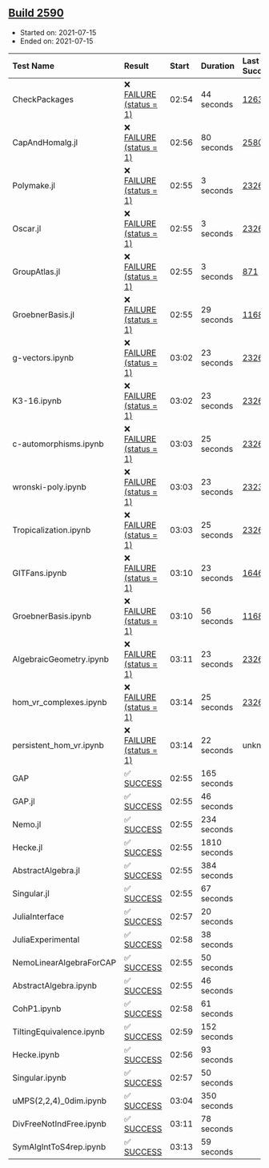 ## [Build 2590](https://oscarci.mathematik.uni-kl.de/job/oscar-stable/2590/)

* Started on: 2021-07-15
* Ended on: 2021-07-15

| Test Name    | Result | Start | Duration | Last Success | First Failure |
|:-------------|:-------|:------|:---------|:-------------|:--------------|
| CheckPackages | ❌ [FAILURE (status = 1)](https://oscarci.mathematik.uni-kl.de/job/oscar-stable/2590/artifact/logs/build-2590/CheckPackages.log) | 02:54 | 44 seconds | [1263](https://oscarci.mathematik.uni-kl.de/job/oscar-stable/1263/) | [1264](https://oscarci.mathematik.uni-kl.de/job/oscar-stable/1264/) |
| CapAndHomalg.jl | ❌ [FAILURE (status = 1)](https://oscarci.mathematik.uni-kl.de/job/oscar-stable/2590/artifact/logs/build-2590/CapAndHomalg.jl.log) | 02:56 | 80 seconds | [2580](https://oscarci.mathematik.uni-kl.de/job/oscar-stable/2580/) | [2581](https://oscarci.mathematik.uni-kl.de/job/oscar-stable/2581/) |
| Polymake.jl | ❌ [FAILURE (status = 1)](https://oscarci.mathematik.uni-kl.de/job/oscar-stable/2590/artifact/logs/build-2590/Polymake.jl.log) | 02:55 | 3 seconds | [2326](https://oscarci.mathematik.uni-kl.de/job/oscar-stable/2326/) | [2327](https://oscarci.mathematik.uni-kl.de/job/oscar-stable/2327/) |
| Oscar.jl | ❌ [FAILURE (status = 1)](https://oscarci.mathematik.uni-kl.de/job/oscar-stable/2590/artifact/logs/build-2590/Oscar.jl.log) | 02:55 | 3 seconds | [2326](https://oscarci.mathematik.uni-kl.de/job/oscar-stable/2326/) | [2327](https://oscarci.mathematik.uni-kl.de/job/oscar-stable/2327/) |
| GroupAtlas.jl | ❌ [FAILURE (status = 1)](https://oscarci.mathematik.uni-kl.de/job/oscar-stable/2590/artifact/logs/build-2590/GroupAtlas.jl.log) | 02:55 | 3 seconds | [871](https://oscarci.mathematik.uni-kl.de/job/oscar-stable/871/) | [872](https://oscarci.mathematik.uni-kl.de/job/oscar-stable/872/) |
| GroebnerBasis.jl | ❌ [FAILURE (status = 1)](https://oscarci.mathematik.uni-kl.de/job/oscar-stable/2590/artifact/logs/build-2590/GroebnerBasis.jl.log) | 02:55 | 29 seconds | [1168](https://oscarci.mathematik.uni-kl.de/job/oscar-stable/1168/) | [1169](https://oscarci.mathematik.uni-kl.de/job/oscar-stable/1169/) |
| g-vectors.ipynb | ❌ [FAILURE (status = 1)](https://oscarci.mathematik.uni-kl.de/job/oscar-stable/2590/artifact/logs/build-2590/g-vectors.ipynb.log) | 03:02 | 23 seconds | [2326](https://oscarci.mathematik.uni-kl.de/job/oscar-stable/2326/) | [2327](https://oscarci.mathematik.uni-kl.de/job/oscar-stable/2327/) |
| K3-16.ipynb | ❌ [FAILURE (status = 1)](https://oscarci.mathematik.uni-kl.de/job/oscar-stable/2590/artifact/logs/build-2590/K3-16.ipynb.log) | 03:02 | 23 seconds | [2326](https://oscarci.mathematik.uni-kl.de/job/oscar-stable/2326/) | [2327](https://oscarci.mathematik.uni-kl.de/job/oscar-stable/2327/) |
| c-automorphisms.ipynb | ❌ [FAILURE (status = 1)](https://oscarci.mathematik.uni-kl.de/job/oscar-stable/2590/artifact/logs/build-2590/c-automorphisms.ipynb.log) | 03:03 | 25 seconds | [2326](https://oscarci.mathematik.uni-kl.de/job/oscar-stable/2326/) | [2327](https://oscarci.mathematik.uni-kl.de/job/oscar-stable/2327/) |
| wronski-poly.ipynb | ❌ [FAILURE (status = 1)](https://oscarci.mathematik.uni-kl.de/job/oscar-stable/2590/artifact/logs/build-2590/wronski-poly.ipynb.log) | 03:03 | 23 seconds | [2323](https://oscarci.mathematik.uni-kl.de/job/oscar-stable/2323/) | [2324](https://oscarci.mathematik.uni-kl.de/job/oscar-stable/2324/) |
| Tropicalization.ipynb | ❌ [FAILURE (status = 1)](https://oscarci.mathematik.uni-kl.de/job/oscar-stable/2590/artifact/logs/build-2590/Tropicalization.ipynb.log) | 03:03 | 25 seconds | [2326](https://oscarci.mathematik.uni-kl.de/job/oscar-stable/2326/) | [2327](https://oscarci.mathematik.uni-kl.de/job/oscar-stable/2327/) |
| GITFans.ipynb | ❌ [FAILURE (status = 1)](https://oscarci.mathematik.uni-kl.de/job/oscar-stable/2590/artifact/logs/build-2590/GITFans.ipynb.log) | 03:10 | 23 seconds | [1646](https://oscarci.mathematik.uni-kl.de/job/oscar-stable/1646/) | [1647](https://oscarci.mathematik.uni-kl.de/job/oscar-stable/1647/) |
| GroebnerBasis.ipynb | ❌ [FAILURE (status = 1)](https://oscarci.mathematik.uni-kl.de/job/oscar-stable/2590/artifact/logs/build-2590/GroebnerBasis.ipynb.log) | 03:10 | 56 seconds | [1168](https://oscarci.mathematik.uni-kl.de/job/oscar-stable/1168/) | [1169](https://oscarci.mathematik.uni-kl.de/job/oscar-stable/1169/) |
| AlgebraicGeometry.ipynb | ❌ [FAILURE (status = 1)](https://oscarci.mathematik.uni-kl.de/job/oscar-stable/2590/artifact/logs/build-2590/AlgebraicGeometry.ipynb.log) | 03:11 | 23 seconds | [2326](https://oscarci.mathematik.uni-kl.de/job/oscar-stable/2326/) | [2327](https://oscarci.mathematik.uni-kl.de/job/oscar-stable/2327/) |
| hom_vr_complexes.ipynb | ❌ [FAILURE (status = 1)](https://oscarci.mathematik.uni-kl.de/job/oscar-stable/2590/artifact/logs/build-2590/hom_vr_complexes.ipynb.log) | 03:14 | 25 seconds | [2326](https://oscarci.mathematik.uni-kl.de/job/oscar-stable/2326/) | [2327](https://oscarci.mathematik.uni-kl.de/job/oscar-stable/2327/) |
| persistent_hom_vr.ipynb | ❌ [FAILURE (status = 1)](https://oscarci.mathematik.uni-kl.de/job/oscar-stable/2590/artifact/logs/build-2590/persistent_hom_vr.ipynb.log) | 03:14 | 22 seconds | unknown | unknown |
| GAP | ✅ [SUCCESS](https://oscarci.mathematik.uni-kl.de/job/oscar-stable/2590/artifact/logs/build-2590/GAP.log) | 02:55 | 165 seconds |  |  |
| GAP.jl | ✅ [SUCCESS](https://oscarci.mathematik.uni-kl.de/job/oscar-stable/2590/artifact/logs/build-2590/GAP.jl.log) | 02:55 | 46 seconds |  |  |
| Nemo.jl | ✅ [SUCCESS](https://oscarci.mathematik.uni-kl.de/job/oscar-stable/2590/artifact/logs/build-2590/Nemo.jl.log) | 02:55 | 234 seconds |  |  |
| Hecke.jl | ✅ [SUCCESS](https://oscarci.mathematik.uni-kl.de/job/oscar-stable/2590/artifact/logs/build-2590/Hecke.jl.log) | 02:55 | 1810 seconds |  |  |
| AbstractAlgebra.jl | ✅ [SUCCESS](https://oscarci.mathematik.uni-kl.de/job/oscar-stable/2590/artifact/logs/build-2590/AbstractAlgebra.jl.log) | 02:55 | 384 seconds |  |  |
| Singular.jl | ✅ [SUCCESS](https://oscarci.mathematik.uni-kl.de/job/oscar-stable/2590/artifact/logs/build-2590/Singular.jl.log) | 02:55 | 67 seconds |  |  |
| JuliaInterface | ✅ [SUCCESS](https://oscarci.mathematik.uni-kl.de/job/oscar-stable/2590/artifact/logs/build-2590/JuliaInterface.log) | 02:57 | 20 seconds |  |  |
| JuliaExperimental | ✅ [SUCCESS](https://oscarci.mathematik.uni-kl.de/job/oscar-stable/2590/artifact/logs/build-2590/JuliaExperimental.log) | 02:58 | 38 seconds |  |  |
| NemoLinearAlgebraForCAP | ✅ [SUCCESS](https://oscarci.mathematik.uni-kl.de/job/oscar-stable/2590/artifact/logs/build-2590/NemoLinearAlgebraForCAP.log) | 02:55 | 50 seconds |  |  |
| AbstractAlgebra.ipynb | ✅ [SUCCESS](https://oscarci.mathematik.uni-kl.de/job/oscar-stable/2590/artifact/logs/build-2590/AbstractAlgebra.ipynb.log) | 02:55 | 46 seconds |  |  |
| CohP1.ipynb | ✅ [SUCCESS](https://oscarci.mathematik.uni-kl.de/job/oscar-stable/2590/artifact/logs/build-2590/CohP1.ipynb.log) | 02:58 | 61 seconds |  |  |
| TiltingEquivalence.ipynb | ✅ [SUCCESS](https://oscarci.mathematik.uni-kl.de/job/oscar-stable/2590/artifact/logs/build-2590/TiltingEquivalence.ipynb.log) | 02:59 | 152 seconds |  |  |
| Hecke.ipynb | ✅ [SUCCESS](https://oscarci.mathematik.uni-kl.de/job/oscar-stable/2590/artifact/logs/build-2590/Hecke.ipynb.log) | 02:56 | 93 seconds |  |  |
| Singular.ipynb | ✅ [SUCCESS](https://oscarci.mathematik.uni-kl.de/job/oscar-stable/2590/artifact/logs/build-2590/Singular.ipynb.log) | 02:57 | 50 seconds |  |  |
| uMPS(2,2,4)_0dim.ipynb | ✅ [SUCCESS](https://oscarci.mathematik.uni-kl.de/job/oscar-stable/2590/artifact/logs/build-2590/uMPS-2-2-4-_0dim.ipynb.log) | 03:04 | 350 seconds |  |  |
| DivFreeNotIndFree.ipynb | ✅ [SUCCESS](https://oscarci.mathematik.uni-kl.de/job/oscar-stable/2590/artifact/logs/build-2590/DivFreeNotIndFree.ipynb.log) | 03:11 | 78 seconds |  |  |
| SymAlgIntToS4rep.ipynb | ✅ [SUCCESS](https://oscarci.mathematik.uni-kl.de/job/oscar-stable/2590/artifact/logs/build-2590/SymAlgIntToS4rep.ipynb.log) | 03:13 | 59 seconds |  |  |
